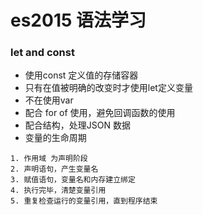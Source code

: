 # es2015 语法学习

### let and const
- 使用const 定义值的存储容器
- 只有在值被明确的改变时才使用let定义变量
- 不在使用var
- 配合 for of 使用，避免回调函数的使用
- 配合结构，处理JSON 数据
- 变量的生命周期
```
1. 作用域 为声明阶段
2. 声明语句，产生变量名
3. 赋值语句，变量名和内存建立绑定
4. 执行完毕，清楚变量引用
5. 重复检查运行的变量引用，直到程序结束
```